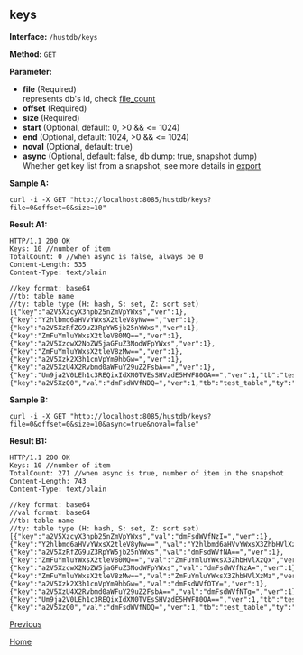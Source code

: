 ## keys ##

**Interface:** `/hustdb/keys`

**Method:** `GET`

**Parameter:** 

*  **file** (Required)  
represents db's id, check [file_count](file_count.md)  
*  **offset** (Required)  
*  **size** (Required)  
*  **start** (Optional, default: 0, >0 && <= 1024)  
*  **end** (Optional, default: 1024, >0 && <= 1024)  
*  **noval** (Optional, default: true)  
*  **async** (Optional, default: false, db dump: true, snapshot dump)  
Whether get key list from a snapshot, see more details in [export](export.md)  
  
**Sample A:**

    curl -i -X GET "http://localhost:8085/hustdb/keys?file=0&offset=0&size=10"

**Result A1:**

	HTTP/1.1 200 OK
	Keys: 10 //number of item
	TotalCount: 0 //when async is false, always be 0
	Content-Length: 535
	Content-Type: text/plain

	//key format: base64
	//tb: table name
    //ty: table type (H: hash, S: set, Z: sort set)
	[{"key":"a2V5XzcyX3hpb25nZmVpYWxs","ver":1},{"key":"Y2hlbmd6aHVvYWxsX2tleV8yNw==","ver":1},{"key":"a2V5XzRfZG9uZ3RpYW5jb25nYWxs","ver":1},{"key":"ZmFuYmluYWxsX2tleV80MQ==","ver":1},{"key":"a2V5XzcwX2NoZW5jaGFuZ3NodWFpYWxs","ver":1},{"key":"ZmFuYmluYWxsX2tleV8zMw==","ver":1},{"key":"a2V5Xzk2X3h1cnVpYm9hbGw=","ver":1},{"key":"a2V5XzU4X2Rvbmd0aWFuY29uZ2FsbA==","ver":1},{"key":"Um9ja2V0LEh1c3REQixIdXN0TVEsSHVzdE5HWF80OA==","ver":1,"tb":"test_table","ty":"S"},{"key":"a2V5XzQ0","val":"dmFsdWVfNDQ=","ver":1,"tb":"test_table","ty":"H"}]

**Sample B:**

    curl -i -X GET "http://localhost:8085/hustdb/keys?file=0&offset=0&size=10&async=true&noval=false"

**Result B1:**

	HTTP/1.1 200 OK
	Keys: 10 //number of item
	TotalCount: 271 //when async is true, number of item in the snapshot 
	Content-Length: 743
	Content-Type: text/plain

	//key format: base64
	//val format: base64
	//tb: table name
    //ty: table type (H: hash, S: set, Z: sort set)
	[{"key":"a2V5XzcyX3hpb25nZmVpYWxs","val":"dmFsdWVfNzI=","ver":1},{"key":"Y2hlbmd6aHVvYWxsX2tleV8yNw==","val":"Y2hlbmd6aHVvYWxsX3ZhbHVlXzI3","ver":1},{"key":"a2V5XzRfZG9uZ3RpYW5jb25nYWxs","val":"dmFsdWVfNA==","ver":1},{"key":"ZmFuYmluYWxsX2tleV80MQ==","val":"ZmFuYmluYWxsX3ZhbHVlXzQx","ver":1},{"key":"a2V5XzcwX2NoZW5jaGFuZ3NodWFpYWxs","val":"dmFsdWVfNzA=","ver":1},{"key":"ZmFuYmluYWxsX2tleV8zMw==","val":"ZmFuYmluYWxsX3ZhbHVlXzMz","ver":1},{"key":"a2V5Xzk2X3h1cnVpYm9hbGw=","val":"dmFsdWVfOTY=","ver":1},{"key":"a2V5XzU4X2Rvbmd0aWFuY29uZ2FsbA==","val":"dmFsdWVfNTg=","ver":1},{"key":"Um9ja2V0LEh1c3REQixIdXN0TVEsSHVzdE5HWF80OA==","ver":1,"tb":"test_table","ty":"S"},{"key":"a2V5XzQ0","val":"dmFsdWVfNDQ=","ver":1,"tb":"test_table","ty":"H"}]

[Previous](../hustdb.md)

[Home](../../../index.md)
